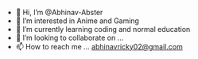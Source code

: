 - 👋 Hi, I’m @Abhinav-Abster
- 👀 I’m interested in Anime and Gaming
- 🌱 I’m currently learning coding and normal education
- 💞️ I’m looking to collaborate on ...
- 📫 How to reach me ... abhinavricky02@gmail.com

<!---
Abhinav-Abster/Abhinav-Abster is a ✨ special ✨ repository because its `README.md` (this file) appears on your GitHub profile.
You can click the Preview link to take a look at your changes.
--->

